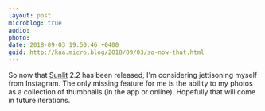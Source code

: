 ```yaml
---
layout: post
microblog: true
audio: 
photo: 
date: 2018-09-03 19:50:46 +0400
guid: http://kaa.micro.blog/2018/09/03/so-now-that.html
---
```

So now that [Sunlit](https://itunes.apple.com/us/app/sunlit/id1334727769?ls=1&mt=8) 2.2 has been released, I'm considering jettisoning myself from Instagram. The only missing feature for me is the ability to my photos as a collection of thumbnails (in the app or online). Hopefully that will come in future iterations.
